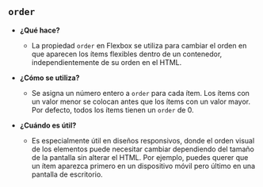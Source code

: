 ## `order`

- **¿Qué hace?**
  - La propiedad `order` en Flexbox se utiliza para cambiar el orden en que aparecen los ítems flexibles dentro de un contenedor, independientemente de su orden en el HTML.

- **¿Cómo se utiliza?**
  - Se asigna un número entero a `order` para cada ítem. Los ítems con un valor menor se colocan antes que los ítems con un valor mayor. Por defecto, todos los ítems tienen un `order` de 0.

- **¿Cuándo es útil?**
  - Es especialmente útil en diseños responsivos, donde el orden visual de los elementos puede necesitar cambiar dependiendo del tamaño de la pantalla sin alterar el HTML. Por ejemplo, puedes querer que un ítem aparezca primero en un dispositivo móvil pero último en una pantalla de escritorio.
